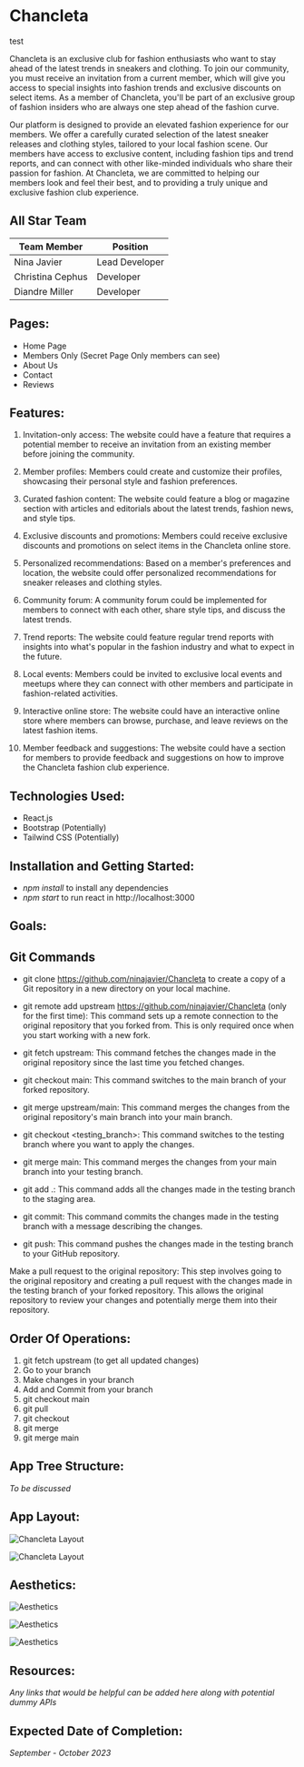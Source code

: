 # Chancleta

test

Chancleta is an exclusive club for fashion enthusiasts who want to stay ahead of the latest trends in sneakers and clothing. To join our community, you must receive an invitation from a current member, which will give you access to special insights into fashion trends and exclusive discounts on select items. As a member of Chancleta, you'll be part of an exclusive group of fashion insiders who are always one step ahead of the fashion curve.

Our platform is designed to provide an elevated fashion experience for our members. We offer a carefully curated selection of the latest sneaker releases and clothing styles, tailored to your local fashion scene. Our members have access to exclusive content, including fashion tips and trend reports, and can connect with other like-minded individuals who share their passion for fashion. At Chancleta, we are committed to helping our members look and feel their best, and to providing a truly unique and exclusive fashion club experience.

## All Star Team

| Team Member | Position |
| --- | --- |
| Nina Javier| Lead Developer |
| Christina Cephus |  Developer |
| Diandre Miller | Developer |

 ## Pages:

* Home Page
* Members Only (Secret Page Only members can see)
* About Us
* Contact 
* Reviews

## Features: 

1. Invitation-only access: The website could have a feature that requires a potential member to receive an invitation from an existing member before joining the community.

2. Member profiles: Members could create and customize their profiles, showcasing their personal style and fashion preferences.

3. Curated fashion content: The website could feature a blog or magazine section with articles and editorials about the latest trends, fashion news, and style tips.

4. Exclusive discounts and promotions: Members could receive exclusive discounts and promotions on select items in the Chancleta online store.

5. Personalized recommendations: Based on a member's preferences and location, the website could offer personalized recommendations for sneaker releases and clothing styles.

6. Community forum: A community forum could be implemented for members to connect with each other, share style tips, and discuss the latest trends.

7. Trend reports: The website could feature regular trend reports with insights into what's popular in the fashion industry and what to expect in the future.

8. Local events: Members could be invited to exclusive local events and meetups where they can connect with other members and participate in fashion-related activities.

9. Interactive online store: The website could have an interactive online store where members can browse, purchase, and leave reviews on the latest fashion items.

10. Member feedback and suggestions: The website could have a section for members to provide feedback and suggestions on how to improve the Chancleta fashion club experience.

## Technologies Used:

* React.js
* Bootstrap (Potentially)
* Tailwind CSS (Potentially)

## Installation and Getting Started:

* *npm install* to install any dependencies 
* *npm start* to run react in http://localhost:3000


## Goals:

## Git Commands

* git clone https://github.com/ninajavier/Chancleta to create a copy of a Git repository in a new directory on your local machine.

* git remote add upstream https://github.com/ninajavier/Chancleta (only for the first time): This command sets up a remote connection to the original repository that you forked from. This is only required once when you start working with a new fork.

* git fetch upstream: This command fetches the changes made in the original repository since the last time you fetched changes.

* git checkout main: This command switches to the main branch of your forked repository.

* git merge upstream/main: This command merges the changes from the original repository's main branch into your main branch.

* git checkout <testing_branch>: This command switches to the testing branch where you want to apply the changes.

* git merge main: This command merges the changes from your main branch into your testing branch.

* git add .: This command adds all the changes made in the testing branch to the staging area.

* git commit: This command commits the changes made in the testing branch with a message describing the changes.

* git push: This command pushes the changes made in the testing branch to your GitHub repository.

Make a pull request to the original repository: This step involves going to the original repository and creating a pull request with the changes made in the testing branch of your forked repository. This allows the original repository to review your changes and potentially merge them into their repository.

## Order Of Operations:

1. git fetch upstream (to get all updated changes)
2. Go to your branch
3. Make changes in your branch
4. Add and Commit from your branch
5. git checkout main
6. git pull
7. git checkout <your-branch-name>
8. git merge
9. git merge main


## App Tree Structure:

*To be discussed*


## App Layout: 


![Chancleta Layout](./src/assets/ChancletaLayout.png)


![Chancleta Layout](./src/assets/Chancleta_layout2.png)






## Aesthetics:

![Aesthetics](./src/assets/Aesthetics.png)

![Aesthetics](./src/assets/Aesthetic2.png)

![Aesthetics](./src/assets/Aesthetic3.png)

## Resources:

*Any links that would be helpful can be added here along with potential dummy APIs*

## Expected Date of Completion:

*September - October 2023*
